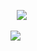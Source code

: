 ⠀![](https://komarev.com/ghpvc/?username=knifeparty839&style=plastic-square&color=ec78b3)

![](https://i.pinimg.com/originals/37/94/a8/3794a8a51896fce399c2ee579b2f4f7c.gif)
⠀⠀⠀
⠀





